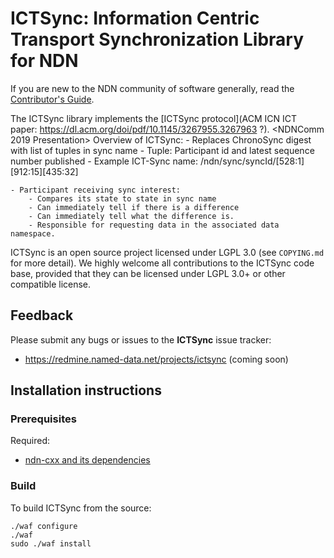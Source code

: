 ICTSync: Information Centric Transport Synchronization Library for NDN
========================================================

If you are new to the NDN community of software generally, read the
[Contributor's Guide](https://github.com/named-data/NFD/blob/master/CONTRIBUTING.md).

The ICTSync library implements the [ICTSync protocol](ACM ICN ICT paper: https://dl.acm.org/doi/pdf/10.1145/3267955.3267963 ?). 
<NDNComm 2019 Presentation>
<description>
Overview of ICTSync:
    - Replaces ChronoSync digest with list of tuples in sync name
        - Tuple: Participant id and latest sequence number published
        - Example ICT-Sync name: /ndn/sync/syncId/[528:1][912:15][435:32]

    - Participant receiving sync interest:
        - Compares its state to state in sync name
        - Can immediately tell if there is a difference 
        - Can immediately tell what the difference is.
        - Responsible for requesting data in the associated data namespace.

ICTSync is an open source project licensed under LGPL 3.0 (see `COPYING.md` for more
detail).  We highly welcome all contributions to the ICTSync code base, provided that
they can be licensed under LGPL 3.0+ or other compatible license.

Feedback
--------

Please submit any bugs or issues to the **ICTSync** issue tracker:

* https://redmine.named-data.net/projects/ictsync (coming soon)

Installation instructions
-------------------------

### Prerequisites

Required:

* [ndn-cxx and its dependencies](https://named-data.net/doc/ndn-cxx/)

### Build

To build ICTSync from the source:

    ./waf configure
    ./waf
    sudo ./waf install


